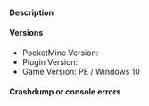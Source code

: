 <!--- Make sure to read the following carefully.
- Make sure your issue applies to the latest version of the plugin.
- Do not submit duplicated issues. Search the issue tracker before you submit one.
- This plugin is designed for PocketMine-MP. Modded versions of it may not be supported.
-->

#### Description
<!--- Write a detailed description about the issue -->

#### Versions
<!--- 'Latest' is not a valid version. Please copy the 'git commit hash' -->
* PocketMine Version:
* Plugin Version:
* Game Version: PE / Windows 10

#### Crashdump or console errors
<!--- Insert in the code block below -->
```
```
<!--- Issues that do not follow this template will get closed immediatly. -->